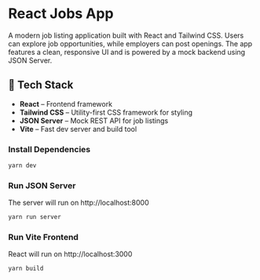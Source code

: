# React Jobs App

A modern job listing application built with React and Tailwind CSS. Users can explore job opportunities, while employers can post openings. The app features a clean, responsive UI and is powered by a mock backend using JSON Server.

## 🔧 Tech Stack

- **React** – Frontend framework
- **Tailwind CSS** – Utility-first CSS framework for styling
- **JSON Server** – Mock REST API for job listings
- **Vite** – Fast dev server and build tool

### Install Dependencies

```bash
yarn dev
```

### Run JSON Server

The server will run on http://localhost:8000

```bash
yarn run server
```

### Run Vite Frontend

React will run on http://localhost:3000

```bash
yarn build
```

